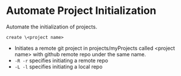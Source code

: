 # Automate Project Initialization

Automate the initialization of projects.

```create \<project name>```
* Initiates a remote git project in projects/myProjects called \<project name>
with github remote repo under the same name.
* ```-R -r``` specifies initiating a remote repo
* ```-L -l``` specifies initiating a local repo